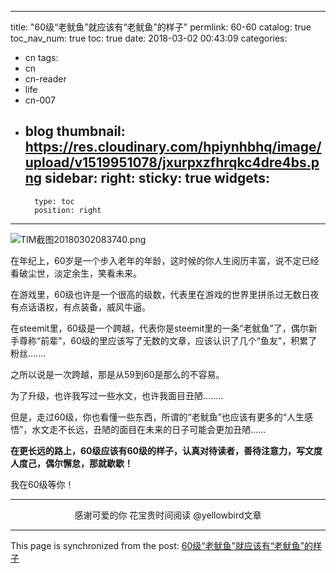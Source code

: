 
---
title: "60级“老鱿鱼”就应该有“老鱿鱼”的样子"
permlink: 60-60
catalog: true
toc_nav_num: true
toc: true
date: 2018-03-02 00:43:09
categories:
- cn
tags:
- cn
- cn-reader
- life
- cn-007
- blog
thumbnail: https://res.cloudinary.com/hpiynhbhq/image/upload/v1519951078/jxurpxzfhrqkc4dre4bs.png
sidebar:
    right:
        sticky: true
widgets:
    -
        type: toc
        position: right
---


![TIM截图20180302083740.png](https://res.cloudinary.com/hpiynhbhq/image/upload/v1519951078/jxurpxzfhrqkc4dre4bs.png)

在年纪上，60岁是一个步入老年的年龄，这时候的你人生阅历丰富，说不定已经看破尘世，淡定余生，笑看未来。

在游戏里，60级也许是一个很高的级数，代表里在游戏的世界里拼杀过无数日夜有点话语权，有点装备，威风牛逼。

在steemit里，60级是一个跨越，代表你是steemit里的一条“老鱿鱼”了，偶尔新手尊称“前辈”，60级的里应该写了无数的文章，应该认识了几个“鱼友”，积累了粉丝.......

之所以说是一次跨越，那是从59到60是那么的不容易。

为了升级，也许我写过一些水文，也许我面目丑陋........

但是，走过60级，你也看懂一些东西，所谓的“老鱿鱼”也应该有更多的“人生感悟”，水文走不长远，丑陋的面目在未来的日子可能会更加丑陋......

**在更长远的路上，60级应该有60级的样子，认真对待读者，善待注意力，写文度人度己，偶尔懈怠，那就歇歇！**

我在60级等你！

---

<center>感谢可爱的你
花宝贵时间阅读 @yellowbird文章</center>

- - -

This page is synchronized from the post: [60级“老鱿鱼”就应该有“老鱿鱼”的样子](https://steemit.com/@yellowbird/60-60)
